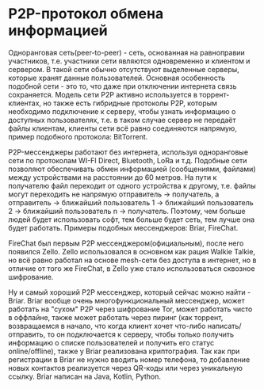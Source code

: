 # P2P-протокол обмена информацией

Одноранговая сеть(peer-to-peer) - сеть, основанная на равноправии участников, т.е. участники сети являются одновременно и клиентом и сервером. В такой сети обычно отсутствуют выделенные серверы, которые хранят данные пользователей. Основная особенность подобной сети - это то, что даже при отключении интернета связь сохраняется. Модель сети P2P активно используется в торрент-клиентах, но также есть гибридные протоколы P2P, которым необходимо подключение к серверу, чтобы узнать информацию о доступных пользователях, т.е. в таком случае сервер не передаёт файлы клиентам, клиенты сети всё равно соединяются напрямую, пример подобного протокола: BitTorrent.

P2P-мессенджеры работают без интернета, используя одноранговые сети по протоколам WI-FI Direct, Bluetooth,  LoRa и т.д. Подобные сети позволяют обеспечивать обмен информацией (сообщениями, файлами) между устройствами на расстоянии до 60 метров. На пути к получателю файл переходит от одного устройства к другому, т.е. файлы могут переходить не напрямую отправитель -> получатель, а отправитель -> ближайший пользователь 1 -> ближайший пользователь 2 -> ближайший пользователь n -> получатель. Поэтому, чем больше людей будет использовать софт, тем больше будет сеть, тем лучше она будет работать.  Примеры подобных мессенджеров: Briar, FireChat.

FireChat был первым P2P мессенджером(официальным), после него появился Zello.  Zello использовался в основном как рация Walkie Talkie, но всё равно работал на основе mesh-сети без доступа в интернет, но в отличие от того же FireChat, в Zello уже стало использоваться сквозное шифрование. 

Ну и самый хороший P2P мессенджер, который сейчас можно найти - Briar. Briar вообще очень многофункциональный мессенджер, может работать на "сухом" P2P через шифрование Tor, может работать чисто в оффлайне, также может работать через пиринг (как торрент, возвращаемся в начало, что когда клиент хочет что-либо написать/отправить, то он  подключается к серверу, чтобы только получить информацию о списке пользователей и получить его статус online/offline), также у Briar реализована криптография. Так как при регистрации в Briar не нужно вводить номер телефона, то добавление новых контактов реализуется через QR-коды или через уникальную ссылку. Briar написан на Java, Kotlin, Python.


